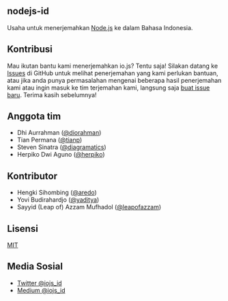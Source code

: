## nodejs-id
Usaha untuk menerjemahkan [Node.js](https://nodejs.org/) ke dalam Bahasa Indonesia.

## Kontribusi
Mau ikutan bantu kami menerjemahkan io.js? Tentu saja! Silakan datang ke [Issues](https://github.com/nodejs/nodejs-id/issues) di GitHub untuk melihat penerjemahan yang kami perlukan bantuan, atau jika anda punya permasalahan mengenai beberapa hasil penerjemahan kami atau ingin masuk ke tim terjemahan kami, langsung saja [buat issue baru](https://github.com/nodejs/nodejs-id/issues/new). Terima kasih sebelumnya! 

## Anggota tim
- Dhi Aurrahman ([@diorahman](https://github.com/diorahman))
- Tian Permana ([@tianp](https://github.com/tianp))
- Steven Sinatra ([@diagramatics](http://github.com/diagramatics))
- Herpiko Dwi Aguno ([@herpiko](https://github.com/herpiko))

## Kontributor

- Hengki Sihombing ([@aredo](https://github.com/aredo))
- Yovi Budirahardjo ([@yaditya](https://github.com/yaditya))
- Sayyid (Leap of) Azzam Mufhadol ([@leapofazzam](https://github.com/LeapofAzzam))

## Lisensi
[MIT](https://tldrlegal.com/license/mit-license)

## Media Sosial
- [Twitter @iojs_id](https://twitter.com/iojs_id)
- [Medium @iojs_id](https://medium.com/@iojs_id)
